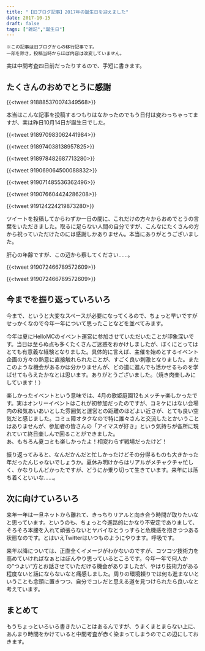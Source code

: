 ```yaml
---
title: "【旧ブログ記事】2017年の誕生日を迎えました"
date: 2017-10-15
draft: false
tags: ["雑記","誕生日"]
---
```


```
※この記事は旧ブログからの移行記事です。
一部を除き，投稿当時からほぼ内容は改変していません。
```

実は中間考査四日前だったりするので、手短に書きます。

## たくさんのおめでとうに感謝

{{<tweet  918885370074349568>}}

本当はこんな記事を投稿するつもりはなかったのでもう日付は変わっちゃってますが、実は昨日10月14日が誕生日でした。


{{<tweet  918970983062441984>}}

{{<tweet  918974038138957825>}}

{{<tweet  918978482687713280>}}

{{<tweet  919069064500088832>}}

{{<tweet  919071485536362496>}}

{{<tweet  919076604424286208>}}

{{<tweet  919124224219873280>}}


ツイートを投稿してからわずか一日の間に、これだけの方々からおめでとうの言葉をいただきました。取るに足らない人間の自分ですが、こんなにたくさんの方から祝っていただけたのには感謝しかありません。本当にありがとうございました。

肝心の年齢ですが、この辺から察してください……。

{{<tweet  919072466789572609>}}

{{<tweet  919072466789572609>}}


## 今までを振り返っていろいろ
今まで、というと大変なスペースが必要になってくるので、ちょっと早いですがせっかくなので今年一年について思ったことなどを並べてみます。

今年は夏にHelloMCのイベント運営に参加させていただいたことが印象深いです。当日は至らぬ点も多くたくさんご迷惑をおかけしましたが、ぼくにとってはとても有意義な経験となりました。具体的に言えば、主催を始めとするイベント企画の方々の熱意に直接触れられたことが、すごく良い刺激となりました。またこのような機会があるかは分かりませんが、どの道に進んでも活かせるものを学ばせてもらえたかなとは思います。ありがとうございました。（焼き肉楽しみにしています！）

楽しかったイベントという意味では、4月の歌姫庭園12もメッチャ楽しかったです。実はオンリーイベントはこれが初参加だったのですが、コミケにはない会場内の和気あいあいとした雰囲気と運営との距離のほどよい近さが、とても良い空気だと感じました。コミュ障オタクなので特に誰々さんと交流したとかいうことはありませんが、参加者の皆さんの「アイマスが好き」という気持ちが各所に現れていて終日楽しんで回ることができました。  
あ、もちろん夏コミも楽しかったよ！相変わらず戦場だったけど！

振り返ってみると、なんだかんだと忙しかったけどその分得るものも大きかった年だったんじゃないでしょうか。夏休み明けからはリアルがメチャクチャ忙しく、かなりしんどかったですが、どうにか乗り切って生きています。来年には落ち着くといいな……。

## 次に向けていろいろ
来年一年は一旦ネットから離れて、きっちりリアルと向き合う時間が取りたいなと思っています。というのも、ちょっと今進路的にかなり不安定でありまして、そろそろ本腰を入れて頑張らないとヤバイなとうっすらと危機感を抱きつつある状態なのです。とはいえTwitterはいつものようにやります。呼吸です。

来年以降については、正直全くイメージがわかないのですが、コツコツ技術力を高めていければなぁとはぼんやり思っているところです。今年一年で何人かの”つよい”方とお話させていただける機会がありましたが、やはり技術力がある程度ないと話にならないなと痛感しました。周りの環境頼りでは何も進まないということも念頭に置きつつ、自分でコレだと思える道を見つけられたら良いなと考えています。

## まとめて
もうちょっといろいろ書きたいことはあるんですが、うまくまとまらない上に、あんまり時間をかけていると中間考査が赤く染まってしまうのでこの辺にしておきます。
